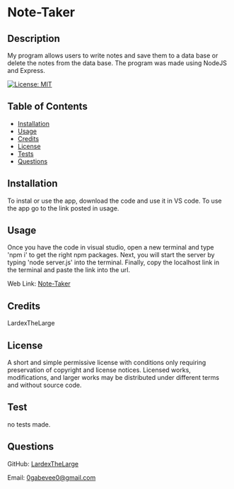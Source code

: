 # Note-Taker

  ## Description

  My program allows users to write notes and save them to a data base or delete the notes from the data base. The program was made using NodeJS and Express.

  [![License: MIT](https://img.shields.io/badge/License-MIT-yellow.svg)](https://opensource.org/licenses/MIT)

  ## Table of Contents

  - [Installation](#installation)
  - [Usage](#usage)
  - [Credits](#credits)
  - [License](#license)
  - [Tests](#test)
  - [Questions](#questions)

  ## Installation

  To instal or use the app, download the code and use it in VS code. To use the app go to the link posted in usage.

  ## Usage

  Once you have the code in visual studio, open a new terminal and type 'npm i' to get the right npm packages. Next, you will start the server by typing 'node server.js' into the terminal. Finally, copy the localhost link in the terminal and paste the link into the url.
  
  Web Link:
  [Note-Taker](https://shielded-fortress-29538.herokuapp.com/)

  ## Credits

 LardexTheLarge

  ## License

  A short and simple permissive license with conditions only requiring preservation of copyright and license notices. Licensed works, modifications, and larger works may be distributed under different terms and without source code.
  
  ## Test

  no tests made.

  ## Questions

  GitHub: [LardexTheLarge](https://github.com/LardexTheLarge)

  Email: 0gabevee0@gmail.com

